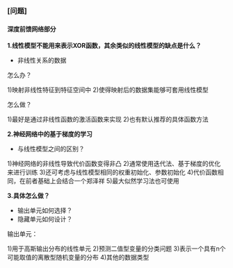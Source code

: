 ### [问题]

#### 深度前馈网络部分

**1.线性模型不能用来表示XOR函数，其余类似的线性模型的缺点是什么？**

- 非线性关系的数据

怎么办？

1)映射非线性特征到特征空间中
2)使得映射后的数据集能够可套用线性模型

怎么做？

1)最好是通过非线性函数的激活函数来实现
2)也有默认推荐的具体函数方法

**2.神经网络中的基于梯度的学习**

- 与线性模型之间的区别？

1)神经网络的非线性导致代价函数变得非凸
2)通常使用迭代法、基于梯度的优化来进行训练
3)还可考虑与线性模型相同的权重初始化、参数初始化
4)代价函数相同，在前者基础上会结合一个郑泽祥
5)最大似然学习法也可使用


**3.具体怎么做？**

- 输出单元如何选择？
- 隐藏单元如何设计？

输出单元：

1)用于高斯输出分布的线性单元
2)预测二值型变量的分类问题
3)表示一个具有n个可能取值的离散型随机变量的分布
4)其他的数据类型


